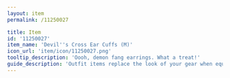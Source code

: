 ```yaml
---
layout: item
permalink: /11250027

title: Item
id: '11250027'
item_name: 'Devil''s Cross Ear Cuffs (M)'
icon_url: 'item/icon/11250027.png'
tooltip_description: 'Oooh, demon fang earrings. What a treat!'
guide_description: 'Outfit items replace the look of your gear when equipped.'
---
```


